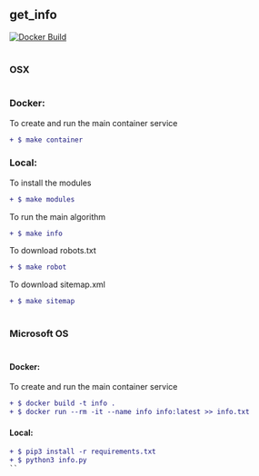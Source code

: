 ## get_info
 [![Docker Build](https://img.shields.io/docker/build/pierrezemb/gostatic.svg?style=plastic)](https://hub.docker.com/r/gfreire)
#
### OSX 
#
### Docker:
To create and run the main container service
```diff
+ $ make container
```
### Local:
To install the modules
```diff
+ $ make modules
```
To run the main algorithm 
```diff
+ $ make info
```
To download robots.txt
```diff
+ $ make robot
```
To download sitemap.xml
```diff
+ $ make sitemap
```
#
### Microsoft OS 
#
#### Docker:
To create and run the main container service
```diff
+ $ docker build -t info .
+ $ docker run --rm -it --name info info:latest >> info.txt
```
#### Local:
```diff
+ $ pip3 install -r requirements.txt
+ $ python3 info.py
``

